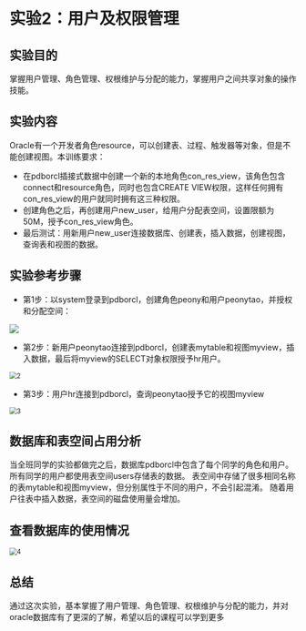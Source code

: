 # 实验2：用户及权限管理



## 实验目的

掌握用户管理、角色管理、权根维护与分配的能力，掌握用户之间共享对象的操作技能。

## 实验内容

Oracle有一个开发者角色resource，可以创建表、过程、触发器等对象，但是不能创建视图。本训练要求：

- 在pdborcl插接式数据中创建一个新的本地角色con_res_view，该角色包含connect和resource角色，同时也包含CREATE VIEW权限，这样任何拥有con_res_view的用户就同时拥有这三种权限。
- 创建角色之后，再创建用户new_user，给用户分配表空间，设置限额为50M，授予con_res_view角色。
- 最后测试：用新用户new_user连接数据库、创建表，插入数据，创建视图，查询表和视图的数据。

## 实验参考步骤

- 第1步：以system登录到pdborcl，创建角色peony和用户peonytao，并授权和分配空间：

<img src="1.jpg"/>

- 第2步：新用户peonytao连接到pdborcl，创建表mytable和视图myview，插入数据，最后将myview的SELECT对象权限授予hr用户。

<img src="C:\文件\大三的课\oracle\实验二\2.png" alt="2" style="zoom:80%;" />

- 第3步：用户hr连接到pdborcl，查询peonytao授予它的视图myview

<img src="C:\文件\大三的课\oracle\实验二\3.png" alt="3" style="zoom:80%;" />



## 数据库和表空间占用分析

当全班同学的实验都做完之后，数据库pdborcl中包含了每个同学的角色和用户。 所有同学的用户都使用表空间users存储表的数据。 表空间中存储了很多相同名称的表mytable和视图myview，但分别属性于不同的用户，不会引起混淆。 随着用户往表中插入数据，表空间的磁盘使用量会增加。



## 查看数据库的使用情况

<img src="C:\文件\大三的课\oracle\实验二\4.png" alt="4" style="zoom:80%;" />



## 总结

通过这次实验，基本掌握了用户管理、角色管理、权根维护与分配的能力，并对oracle数据库有了更深的了解，希望以后的课程可以学到更多























